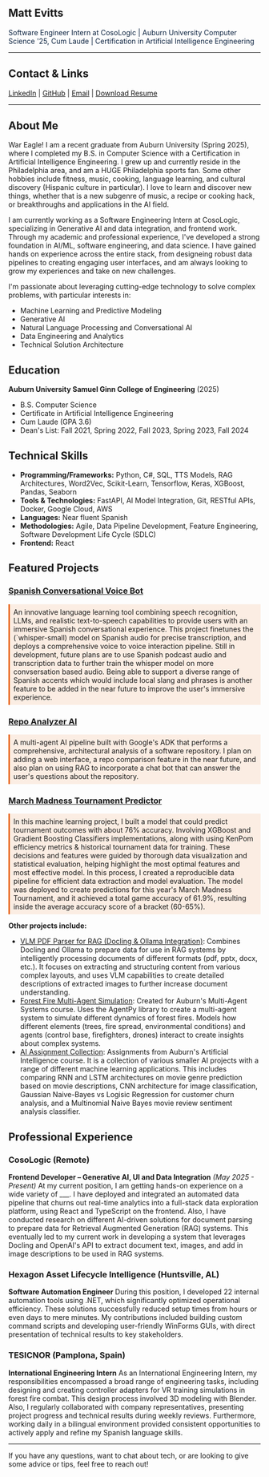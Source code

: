 <style>
  .auburn-header { color: #0C2340; }
  .auburn-link { color: #E86100; }
  .section-divider { border-color: #E86100; }
  .highlight { background-color: rgba(232, 97, 0, 0.1); padding: 0.5em; border-left: 3px solid #E86100; }
</style>

## Matt Evitts

<div class="auburn-header">
  
  Software Engineer Intern at CosoLogic | Auburn University Computer Science '25, Cum Laude | Certification in Artificial Intelligence Engineering

</div>

--- 

## Contact & Links
[LinkedIn](https://www.linkedin.com/in/matthew-evitts/) | [GitHub](https://github.com/mevitts) | [Email](mailto:martevitts@gmail.com) | [Download Resume](mevitts717.pdf)
  
---

## About Me
War Eagle! I am a recent graduate from Auburn University (Spring 2025), where I completed my B.S. in Computer Science with a Certification in Artificial Intelligence Engineering. I grew up and currently reside in the Philadelphia area, and am a HUGE Philadelphia sports fan. Some other hobbies include fitness, music, cooking, language learning, and cultural discovery (Hispanic culture in particular). I love to learn and discover new things, whether that is a new subgenre of music, a recipe or cooking hack, or breakthroughs and applications in the AI field.

I am currently working as a Software Engineering Intern at CosoLogic, specializing in Generative AI and data integration, and frontend work. Through my academic and professional experience, I've developed a strong foundation in AI/ML, software engineering, and data science. I have gained hands on experience across the entire stack, from designeing robust data pipelines to creating engaging user interfaces, and am always looking to grow my experiences and take on new challenges.

I'm passionate about leveraging cutting-edge technology to solve complex problems, with particular interests in:
- Machine Learning and Predictive Modeling
- Generative AI
- Natural Language Processing and Conversational AI
- Data Engineering and Analytics
- Technical Solution Architecture

## Education
**Auburn University Samuel Ginn College of Engineering** (2025)
- B.S. Computer Science
- Certificate in Artificial Intelligence Engineering
- Cum Laude (GPA 3.6)
- Dean's List: Fall 2021, Spring 2022, Fall 2023, Spring 2023, Fall 2024

## Technical Skills
- **Programming/Frameworks:** Python, C#, SQL, TTS Models, RAG Architectures, Word2Vec, Scikit-Learn, Tensorflow, Keras, XGBoost, Pandas, Seaborn
- **Tools & Technologies:** FastAPI, AI Model Integration, Git, RESTful APIs, Docker, Google Cloud, AWS
- **Languages:** Near fluent Spanish
- **Methodologies:** Agile, Data Pipeline Development, Feature Engineering, Software Development Life Cycle (SDLC)
- **Frontend:** React

## Featured Projects

### [Spanish Conversational Voice Bot](https://github.com/mevitts/spanish_chat_bot)
<div class="highlight">
An innovative language learning tool combining speech recognition, LLMs, and realistic text-to-speech capabilities to provide users with an immersive Spanish conversational experience. This project finetunes the (`whisper-small) model on Spanish audio for precise transcription, and deploys a comprehensive voice to voice interaction pipeline. Still in development, future plans are to use Spanish podcast audio and transcription data to further train the whisper model on more convsersation based audio. Being able to support a diverse range of Spanish accents which would include local slang and phrases is another feature to be added in the near future to improve the user's immersive experience.

</div>

### [Repo Analyzer AI](https://github.com/mevitts/Repo-Analyzer-AI)
<div class="highlight">
A multi-agent AI pipeline built with Google's ADK that performs a comprehensive, architectural analysis of a software repository. I plan on adding a web interface, a repo comparison feature in the near future, and also plan on using RAG to incorporate a chat bot that can answer the user's questions about the repository.
  
</div>

### [March Madness Tournament Predictor](https://github.com/mevitts/March_Madness)
<div class="highlight">
In this machine learning project, I built a model that could predict tournament outcomes with about 76% accuracy. Involving XGBoost and Gradient Boosting Classifiers implementations, along with using KenPom efficiency metrics & historical tournament data for training. These decisions and features were guided by thorough data visualization and statistical evaluation, helping highlight the most optimal features and most effective model. In this process, I created a reproducible data pipeline for efficient data extraction and model evaluation. The model was deployed to create predictions for this year's March Madness Tournament, and it achieved a total game accuracy of 61.9%, resulting inside the average accuracy score of a bracket (60-65%).
  
</div>

**Other projects include:**
- [VLM PDF Parser for RAG (Docling & Ollama Integration)](https://github.com/mevitts/Docling.VLM.RAGProcessor): Combines Docling and Ollama to prepare data for use in RAG systems by intelligently processing documents of different formats (pdf, pptx, docx, etc.). It focuses on extracting and structuring content from various complex layouts, and uses VLM capabilities to create detailed descriptions of extracted images to further increase document understanding.
- [Forest Fire Multi-Agent Simulation](https://github.com/mevitts/ForestFire_MAS): Created for Auburn's Multi-Agent Systems course. Uses the AgentPy library to create a multi-agent system to simulate different dynamics of forest fires. Models how different elements (trees, fire spread, environmental conditions) and agents (control base, firefighters, drones) interact to create insights about complex systems.
- [AI Assignment Collection](https://github.com/mevitts/AI): Assignments from Auburn's Artificial Intelligence course. It is a collection of various smaller AI projects with a range of different machine learning applications. This includes comparing RNN and LSTM architectures on movie genre prediction based on movie descriptions, CNN architecture for image classification, Gaussian Naive-Bayes vs Logisic Regression for customer churn analysis, and a Multinomial Naive Bayes movie review sentiment analysis classifier.

  
## Professional Experience

### CosoLogic (Remote)
**Frontend Developer – Generative AI, UI and Data Integration** *(May 2025 - Present)*
At my current position, I am getting hands-on experience on a wide variety of ___. I have deployed and integrated an automated data pipeline that churns out real-time analytics into a full-stack data exploration platform, using React and TypeScript on the frontend. Also, I have conducted research on different AI-driven solutions for document parsing to prepare data for Retrieval Augmented Generation (RAG) systems. This eventually led to my current work in developing a system that leverages Docling and OpenAI's API to extract document text, images, and add in image descriptions to be used in RAG systems.

### Hexagon Asset Lifecycle Intelligence (Huntsville, AL)
**Software Automation Engineer**
During this position, I developed 22 internal automation tools using .NET, which significantly optimized operational efficiency. These solutions successfully reduced setup times from hours or even days to mere minutes. My contributions included building custom command scripts and developing user-friendly WinForms GUIs, with direct presentation of technical results to key stakeholders.

### TESICNOR (Pamplona, Spain)
**International Engineering Intern**
As an International Engineering Intern, my responsibilities encompassed a broad range of engineering tasks, including designing and creating controller adapters for VR training simulations in forest fire combat. This design process involved 3D modeling with Blender. Also, I regularly collaborated with company representatives, presenting project progress and technical results during weekly reviews. Furthermore, working daily in a bilingual environment provided consistent opportunities to actively apply and refine my Spanish language skills.

---

If you have any questions, want to chat about tech, or are looking to give some advice or tips, feel free to reach out!
<div style="text-align: center; color: #0C2340;">
</div>
